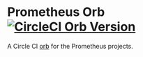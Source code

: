 # Prometheus Orb [![CircleCI Orb Version](https://img.shields.io/badge/endpoint.svg?url=https://badges.circleci.io/orb/simonpasquier/prometheus-orb)](https://circleci.com/orbs/registry/orb/simonpasquier/prometheus-orb)


A Circle CI [orb](https://circleci.com/docs/2.0/orb-intro) for the Prometheus projects.
